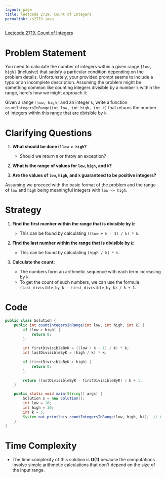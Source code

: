 ```yaml
---
layout: page
title: leetcode 2719. Count of Integers
permalink: /s2719-java
---
```

[Leetcode 2719. Count of Integers](https://algoadvance.github.io/algoadvance/l2719)
# Problem Statement

You need to calculate the number of integers within a given range `[low, high]` (inclusive) that satisfy a particular condition depending on the problem details. Unfortunately, your provided prompt seems to include a typo or an incomplete description. Assuming the problem might be something common like counting integers divisible by a number `k` within the range, here's how we might approach it:

Given a range `[low, high]` and an integer `k`, write a function `countIntegersInRange(int low, int high, int k)` that returns the number of integers within this range that are divisible by `k`.

# Clarifying Questions

1. **What should be done if `low > high`?**
    - Should we return `0` or throw an exception?
  
2. **What is the range of values for `low`, `high`, and `k`?**

3. **Are the values of `low`, `high`, and `k` guaranteed to be positive integers?**

Assuming we proceed with the basic format of the problem and the range of `low` and `high` being meaningful integers with `low <= high`.

# Strategy

1. **Find the first number within the range that is divisible by `k`:**
   - This can be found by calculating `((low + k - 1) / k) * k`.

2. **Find the last number within the range that is divisible by `k`:**
   - This can be found by calculating `(high / k) * k`.

3. **Calculate the count:**
   - The numbers form an arithmetic sequence with each term increasing by `k`.
   - To get the count of such numbers, we can use the formula `(last_divisible_by_k - first_divisible_by_k) / k + 1`.

# Code

```java
public class Solution {
    public int countIntegersInRange(int low, int high, int k) {
        if (low > high) {
            return 0;
        }
        
        int firstDivisibleByK = ((low + k - 1) / k) * k;
        int lastDivisibleByK = (high / k) * k;
        
        if (firstDivisibleByK > high) {
            return 0;
        }
        
        return (lastDivisibleByK - firstDivisibleByK) / k + 1;
    }

    public static void main(String[] args) {
        Solution s = new Solution();
        int low = 10;
        int high = 30;
        int k = 5;
        System.out.println(s.countIntegersInRange(low, high, k));  // Expected output: 5
    }
}
```

# Time Complexity

- The time complexity of this solution is **O(1)** because the computations involve simple arithmetic calculations that don't depend on the size of the input range.

